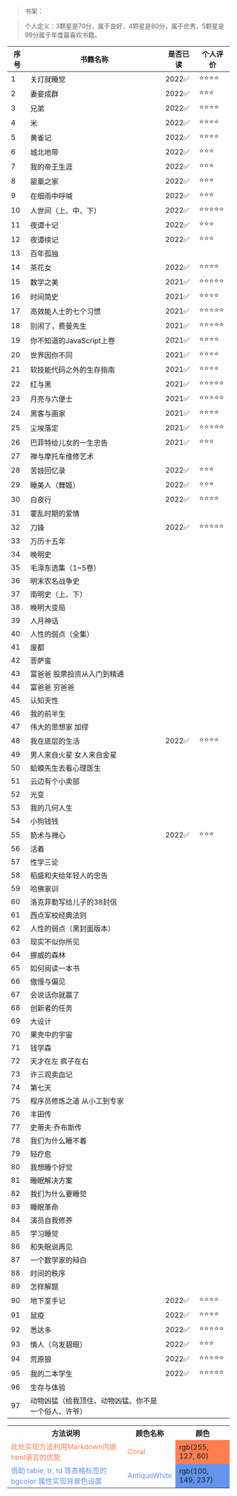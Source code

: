 >书架：

>个人定义：3颗星是70分，属于良好，4颗星是80分，属于优秀，5颗星是99分属于年度最喜欢书籍。

| 序号 | 书籍名称 | 是否已读 | 个人评价 |
| --- | --- |--- |--- |
| 1 | 关灯就睡觉 | 2022✅ | ⭐⭐⭐⭐ |
| 2 | 妻妾成群 | 2022✅ | ⭐⭐⭐ |
| 3 | 兄弟 | 2022✅ | ⭐⭐⭐⭐ |
| 4 | 米 | 2022✅ | ⭐⭐⭐⭐ |
| 5 | 黄雀记 | 2022✅ | ⭐⭐⭐⭐ |
| 6 | 城北地带 | 2022✅ | ⭐⭐⭐ |
| 7 | 我的帝王生涯 | 2022✅ | ⭐⭐⭐ |
| 8 | 罂粟之家 | 2022✅ | ⭐⭐⭐ |
| 9 | 在细雨中呼喊 | 2022✅ | ⭐⭐⭐ |
| 10 | 人世间（上、中、下）	 | 2022✅ | ⭐⭐⭐⭐⭐ |
| 11 | 夜谭十记 |  2022✅ | ⭐⭐⭐ |
| 12 | 夜谭续记 |  2022✅ | ⭐⭐⭐ |
| 13 | 百年孤独 | |
| 14 | 茶花女 |  2022✅ | ⭐⭐⭐⭐ |
| 15 | 数学之美 |  2021✅ | ⭐⭐⭐⭐⭐ |
| 16 | 时间简史 |  2021✅ | ⭐⭐⭐⭐ |
| 17 | 高效能人士的七个习惯 |  2021✅ | ⭐⭐⭐⭐⭐ |
| 18 | 别闹了，费曼先生 |  2021✅ | ⭐⭐⭐⭐⭐ |
| 19 | 你不知道的JavaScript上卷 |  2021✅ | ⭐⭐⭐⭐ |
| 20 | 世界因你不同 |  2021✅ | ⭐⭐⭐⭐ |
| 21 | 软技能代码之外的生存指南 |  2021✅ | ⭐⭐⭐⭐ |
| 22 | 红与黑 |  2021✅ | ⭐⭐⭐⭐⭐ |
| 23 | 月亮与六便士 |  2021✅ | ⭐⭐⭐⭐⭐ |
| 24 | 黑客与画家 |  2021✅ | ⭐⭐⭐⭐ |
| 25 | 尘埃落定 |  2021✅ | ⭐⭐⭐⭐⭐ |
| 26 | 巴菲特给儿女的一生忠告 |  2021✅ | ⭐⭐⭐ |
| 27 | 禅与摩托车维修艺术 | |
| 28 | 苦妓回忆录 |  2022✅ | ⭐⭐⭐ |
| 29 | 睡美人（舞姬） |  2022✅ | ⭐⭐⭐ |
| 30 | 白夜行 |  2022✅ | ⭐⭐⭐⭐ |
| 31 | 霍乱时期的爱情 | |
| 32 | 刀锋 |  2022✅ | ⭐⭐⭐⭐⭐ |
| 33 | 万历十五年 | |
| 34 | 晚明史 | |
| 35 | 毛泽东选集（1~5卷） | |
| 36 | 明末农名战争史 | |
| 37 | 南明史（上、下） | |
| 38 | 晚明大变局 | |
| 39 | 人月神话 | |
| 40 | 人性的弱点（全集） | |
| 41 | 废都 | |
| 42 | 菩萨蛮 | |
| 43 | 富爸爸 股票投资从入门到精通 | |
| 44 | 富爸爸 穷爸爸 | |
| 45 | 认知天性 | |
| 46 | 我的前半生 | |
| 47 | 伟大的思想家 加缪 | |
| 48 | 我在底层的生活 |  2022✅ | ⭐⭐⭐⭐ |
| 49 | 男人来自火星 女人来自金星 | |
| 50 | 蛤蟆先生去看心理医生 | |
| 51 | 云边有个小卖部 | |
| 52 | 光变 | |
| 53 | 我的几何人生 | |
| 54 | 小狗钱钱 | |
| 55 | 箭术与禅心 |  2022✅ | ⭐⭐⭐ |
| 56 | 活着 | |
| 57 | 性学三论 | |
| 58 | 稻盛和夫给年轻人的忠告 | |
| 59 | 哈佛家训 | |
| 60 | 洛克菲勒写给儿子的38封信 | |
| 61 | 西点军校经典法则 | |
| 62 | 人性的弱点（黑封面版本） | |
| 63 | 现实不似你所见 | |
| 64 | 挪威的森林 | |
| 65 | 如何阅读一本书 | |
| 66 | 傲慢与偏见 | |
| 67 | 会说话你就赢了 | |
| 68 | 创新者的任务 | |
| 69 | 大设计 | |
| 70 | 果壳中的宇宙 | |
| 71 | 钱学森 | |
| 72 | 天才在左 疯子在右 | |
| 73 | 许三观卖血记 | |
| 74 | 第七天 | |
| 75 | 程序员修炼之道 从小工到专家 | |
| 76 | 丰田传 | |
| 77 | 史蒂夫·乔布斯传 | |
| 78 | 我们为什么睡不着 | |
| 79 | 轻疗愈 | |
| 80 | 我想睡个好觉 | |
| 81 | 睡眠解决方案 | |
| 82 | 我们为什么要睡觉 | |
| 83 | 睡眠革命 | |
| 84 | 演员自我修养 | |
| 85 | 学习睡觉 | |
| 86 | 和失眠说再见 | |
| 87 | 一个数学家的辩白 | |
| 88 | 时间的秩序 | |
| 89 | 怎样解题 | |
| 90 | 地下室手记 |  2022✅ | ⭐⭐⭐⭐ |
| 91 | 鼠疫 |  2022✅ | ⭐⭐⭐⭐ |
| 92 | 悉达多 |  2022✅ | ⭐⭐⭐⭐⭐ |
| 93 | 情人（乌发碧眼） |  2022✅ | ⭐⭐⭐ |
| 94 | 荒原狼 | 2022✅ | ⭐⭐⭐⭐⭐ |
| 95 | 我的二本学生 |  2022✅ | ⭐⭐⭐⭐⭐ |
| 96 | 生存与体验 | |
| 97 | 动物凶猛（给我顶住、动物凶猛、你不是一个俗人、许爷） | |

<table><tbody>
    <tr>
        <th>方法说明</th><th>颜色名称</th><th>颜色</th>
    </tr>
    <tr>
        <td><font color="Coral">此处实现方法利用Markdown内嵌html语言的优势</font>
        </td>
        <td><font color="Coral">Coral</font>
        </td>
        <td bgcolor="Coral">rgb(255, 127, 80)
        </td>
    </tr>
    <tr>
        <td><font color="CornflowerBlue">借助 table, tr, td 等表格标签的 bgcolor 属性实现背景色设置</font>
        </td>
        <td><font color="CornflowerBlue">AntiqueWhite</font>
        </td>
        <td bgcolor="CornflowerBlue">rgb(100, 149, 237)
        </td>
    </tr>
</table>
